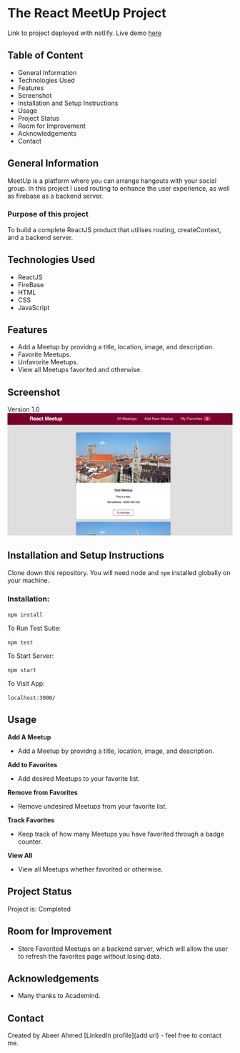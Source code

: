 # The React MeetUp Project
Link to project deployed with netlify. Live demo [here](https://the-react-meetups.netlify.app)

## Table of Content
* General Information
* Technologies Used
* Features
* Screenshot
* Installation and Setup Instructions
* Usage
* Project Status
* Room for Improvement
* Acknowledgements
* Contact

## General Information

MeetUp is a platform where you can arrange hangouts with your social group. In this project I used routing to enhance the user experience, as well as firebase as a backend server. 

### Purpose of this project

To build a complete ReactJS product that utilises routing, createContext, and a backend server.

## Technologies Used
* ReactJS
* FireBase
* HTML
* CSS
* JavaScript

## Features
* Add a Meetup by providng a title, location, image, and description.
* Favorite Meetups.
* Unfavorite Meetups.
* View all Meetups favorited and otherwise.

## Screenshot
Version 1.0 
![project screenshot](Screenshot.png)

## Installation and Setup Instructions

Clone down this repository. You will need node and `npm` installed globally on your machine.

### Installation:

`npm install`

To Run Test Suite:

`npm test`

To Start Server:

`npm start`

To Visit App:

`localhost:3000/`

## Usage

**Add A Meetup**

* Add a Meetup by providng a title, location, image, and description.

**Add to Favorites**

* Add desired Meetups to your favorite list.

**Remove from Favorites**

* Remove undesired Meetups from your favorite list.

**Track Favorites**

* Keep track of how many Meetups you have favorited through a badge counter.

**View All**

* View all Meetups whether favorited or otherwise.

## Project Status
Project is: Completed

## Room for Improvement
* Store Favorited Meetups on a backend server, which will allow the user to refresh the favorites page without losing data.

## Acknowledgements
* Many thanks to Academind.

## Contact
Created by Abeer Ahmed [LinkedIn profile](add url) - feel free to contact me.

